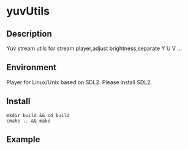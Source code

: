 # yuvUtils

## Description

Yuv stream utils for stream player,adjust brightness,separate Y U V ...

## Environment

Player for Linux/Unix based on SDL2. Please install SDL2.

## Install

`mkdir build && cd build`  
`cmake .. && make`

## Example  
    
   
   
   
   
   
   